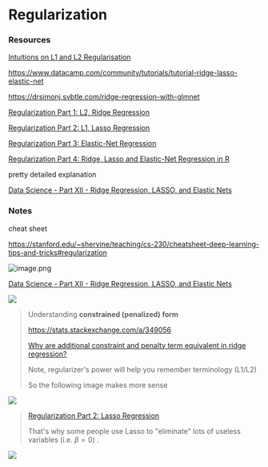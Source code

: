 # Regularization



### Resources

[Intuitions on L1 and L2 Regularisation](https://towardsdatascience.com/intuitions-on-l1-and-l2-regularisation-235f2db4c261)

https://www.datacamp.com/community/tutorials/tutorial-ridge-lasso-elastic-net

https://drsimonj.svbtle.com/ridge-regression-with-glmnet



[Regularization Part 1: L2, Ridge Regression](https://youtu.be/Q81RR3yKn30)

[Regularization Part 2: L1, Lasso Regression](https://youtu.be/NGf0voTMlcs)

[Regularization Part 3: Elastic-Net Regression](https://youtu.be/1dKRdX9bfIo)

[Regularization Part 4: Ridge, Lasso and Elastic-Net Regression in R](https://youtu.be/ctmNq7FgbvI)

pretty detailed explanation

[Data Science - Part XII - Ridge Regression, LASSO, and Elastic Nets](https://www.youtube.com/watch?v=ipb2MhSRGdw)



### Notes

cheat sheet

https://stanford.edu/~shervine/teaching/cs-230/cheatsheet-deep-learning-tips-and-tricks#regularization

![image.png](https://i.loli.net/2020/01/07/KaQhgG5uIxfD7JZ.png)







[Data Science - Part XII - Ridge Regression, LASSO, and Elastic Nets](https://www.youtube.com/watch?v=ipb2MhSRGdw)

![](https://i.loli.net/2020/01/14/yvnZKHfOzNgh2Uw.png)

> Understanding **constrained (penalized) form**
>
> https://stats.stackexchange.com/a/349056 
>
> [Why are additional constraint and penalty term equivalent in ridge regression?](https://math.stackexchange.com/questions/335306/why-are-additional-constraint-and-penalty-term-equivalent-in-ridge-regression)
>
> Note, regularizer's power will help you remember terminology (L1/L2)
>
> So the following image makes more sense

![](https://i.loli.net/2020/01/14/1QlrudNeyECHbTY.png)

> [Regularization Part 2: Lasso Regression](https://www.youtube.com/watch?v=NGf0voTMlcs&feature=youtu.be)
>
> That's why some people use Lasso to "eliminate" lots of useless variables (i.e. $\beta = 0$) .

![](https://i.loli.net/2020/01/14/ozXxhyCDj2ZfWTp.png)



